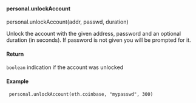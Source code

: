 

#### personal.unlockAccount
personal.unlockAccount(addr, passwd, duration)

Unlock the account with the given address, password and an optional duration (in seconds). If password is not given you will be prompted for it.

#### Return
`boolean` indication if the account was unlocked

#### Example
` personal.unlockAccount(eth.coinbase, "mypasswd", 300)`
